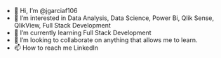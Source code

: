 - 👋 Hi, I’m @jgarciaf106
- 👀 I’m interested in Data Analysis, Data Science, Power Bi, Qlik Sense, QlikView, Full Stack Development
- 🌱 I’m currently learning Full Stack Development
- 💞️ I’m looking to collaborate on anything that allows me to learn.
- 📫 How to reach me LinkedIn

<!---
jgarciaf106/jgarciaf106 is a ✨ special ✨ repository because its `README.md` (this file) appears on your GitHub profile.
You can click the Preview link to take a look at your changes.
--->
